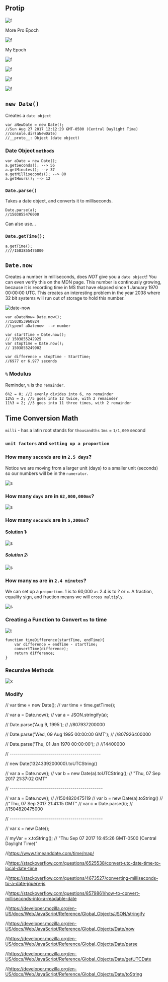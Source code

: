 ## Protip

![f](https://imgur.com/pXm2rE0.png)

More Pro Epoch

![f](https://imgur.com/YifvRnK.png)

My Epoch

![f](https://imgur.com/EB6UbZm.png)

![f](https://imgur.com/ymFVVsE.png)

![f](https://imgur.com/GdBQx1g.png)

![f](https://imgur.com/WcsjcKz.png)

## `new Date()`

Creates a `date object`

```
var aNewDate = new Date();
//Sun Aug 27 2017 12:12:29 GMT-0500 (Central Daylight Time)
//console.dir(aNewDate)
//__proto__: Object (date object)
```

### Date Object `methods`

```
var aDate = new Date();
a.getSeconds(); --> 56
a.getMinutes(); --> 37
a.getMilliseconds(); --> 80
a.getHours(); --> 12
```

### `Date.parse()`

Takes a date object, and converts it to milliseconds. 

```
Date.parse(a);
//1503855476000
```

Can also use...

### `Date.getTime();`

```
a.getTime();
////1503855476000
```

## `Date.now`

Creates a number in milliseconds, does *NOT* give you a `date object`! You can even verify this on the MDN page. This number is continously growing, because it is recording time in MS that have elapsed since 1 January 1970 00:00:00 UTC. This creates an interesting problem in the year 2038 where 32 bit systems will run out of storage to hold this number.

![date-now](http://imgur.com/uSlC1uG.png)

```
var aDateNow= Date.now();
//1503853960824
//typeof aDatenow  --> number
```

```
var startTime = Date.now();
// 1503855242925
var stopTime = Date.now();
// 1503855249902

var difference = stopTime - StartTime;
//6977 or 6.977 seconds
```

### `%` Modulus 

Reminder, `%` is the `remainder`. 

```
6%2 = 0; //2 evenly divides into 6, no remainder
12%5 = 2; //5 goes into 12 twice, with 2 remainder
11%3 = 2; //3 goes into 11 three times, with 2 remainder
```

## Time Conversion Math

`milli` - has a latin root stands for `thousandths`
`1ms` = `1/1,000` second

### `unit factors` and `setting up a proportion`

### How many `seconds` are in `2.5 days`? 

Notice we are moving from a larger unit (days) to a smaller unit (seconds) so our numbers will be in the `numerator`. 

![s](http://imgur.com/vXXadFt.png)


### How many `days` are in `62,000,000ms`?

![s](http://imgur.com/qUuQRxx.png)

### How many `seconds` are in `5,200ms`?

#### Solution 1:

![s](http://imgur.com/As1eeSD.png)

##### Solution 2:

![s](http://imgur.com/8nnXDI0.png)

### How many `ms` are in `2.4 minutes`?

We can set up a `proportion`. 1 is to 60,000 `as` 2.4 is to ? or `x`. A fraction, equality sign, and fraction means we will `cross multiply`. 

![s](http://imgur.com/fB6E97Y.png)

### Creating a Function to Convert `ms` to time

![t](http://imgur.com/nlM3v7l.png)


```
function timeDifference(startTime, endTime){
	var difference = endTime - startTime;
	convertTime(difference);
	return difference; 
}
```

### Recursive Methods

![x](http://imgur.com/lP3Zn09.png)


### Modify

// var time = new Date();
// var time = time.getTime();


// var a = Date.now();
// var a = JSON.stringify(a);


// Date.parse('Aug 9, 1995');
// //807937200000 

// Date.parse('Wed, 09 Aug 1995 00:00:00 GMT');
// //807926400000

// Date.parse('Thu, 01 Jan 1970 00:00:00');
// //14400000 

// ---------------------------------------------

// new Date(1324339200000).toUTCString()

// var a = Date.now();
// var b = new Date(a).toUTCString();
// "Thu, 07 Sep 2017 21:37:02 GMT"

// ----------------------------------------------

// var a = Date.now();
// //1504820475119
// var b = new Date(a).toString()
// //"Thu, 07 Sep 2017 21:41:15 GMT"
// var c = Date.parse(b);
// //1504820475000


// ----------------------------------------------

// var x = new Date();

// myVar = x.toString();
// "Thu Sep 07 2017 16:45:26 GMT-0500 (Central Daylight Time)"


//https://www.timeanddate.com/time/map/

//https://stackoverflow.com/questions/6525538/convert-utc-date-time-to-local-date-time

//https://stackoverflow.com/questions/4673527/converting-milliseconds-to-a-date-jquery-js

//https://stackoverflow.com/questions/8579861/how-to-convert-milliseconds-into-a-readable-date

//https://developer.mozilla.org/en-US/docs/Web/JavaScript/Reference/Global_Objects/JSON/stringify

//https://developer.mozilla.org/en-US/docs/Web/JavaScript/Reference/Global_Objects/Date/now

//https://developer.mozilla.org/en-US/docs/Web/JavaScript/Reference/Global_Objects/Date/parse

//https://developer.mozilla.org/en-US/docs/Web/JavaScript/Reference/Global_Objects/Date/getUTCDate

//https://developer.mozilla.org/en-US/docs/Web/JavaScript/Reference/Global_Objects/Date/toString
